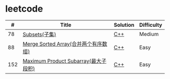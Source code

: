 # leetcode


| # | Title | Solution | Difficulty |
|---| ----- | -------- | ---------- |
|78|[Subsets(子集)](https://oj.leetcode.com/problems/subsets/) | [C++](./algorithms/cpp/078_subsets.cpp)|Medium|
|88|[Merge Sorted Array(合并两个有序数组)](https://leetcode.com/problems/merge-sorted-array/description/)|[C++](https://github.com/Tramac/leetcode/blob/master/algorithms/cpp/088_merge.cpp)|Easy|
|152|[Maximum Product Subarray(最大子段积)](https://leetcode.com/problems/maximum-product-subarray/description/) | [C++](./algorithms/cpp/152_maximumProductSubarray.cpp)|Easy|
